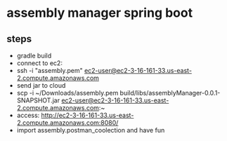# assembly manager spring boot

## steps
- gradle build
- connect to ec2: 
- ssh -i "assembly.pem" ec2-user@ec2-3-16-161-33.us-east-2.compute.amazonaws.com
- send jar to cloud
- scp -i ~/Downloads/assembly.pem build/libs/assemblyManager-0.0.1-SNAPSHOT.jar ec2-user@ec2-3-16-161-33.us-east-2.compute.amazonaws.com:~
- access: http://ec2-3-16-161-33.us-east-2.compute.amazonaws.com:8080/
- import assembly.postman_coolection and have fun


